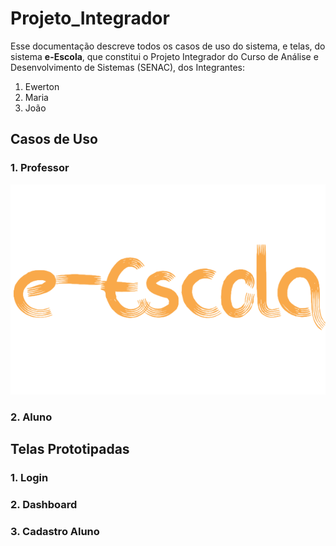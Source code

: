 # Projeto_Integrador

Esse documentação descreve todos os casos de uso do sistema, e telas, do sistema **e-Escola**, que constitui o Projeto Integrador do Curso de Análise e Desenvolvimento de Sistemas (SENAC), dos Integrantes:

1. Ewerton
2. Maria
3. João

## Casos de Uso

### 1. Professor

![The Brand of e-Escola system!](/assets/images/logo-light.png "brand-e-escola")

### 2. Aluno


## Telas Prototipadas

### 1. Login

### 2. Dashboard

### 3. Cadastro Aluno
